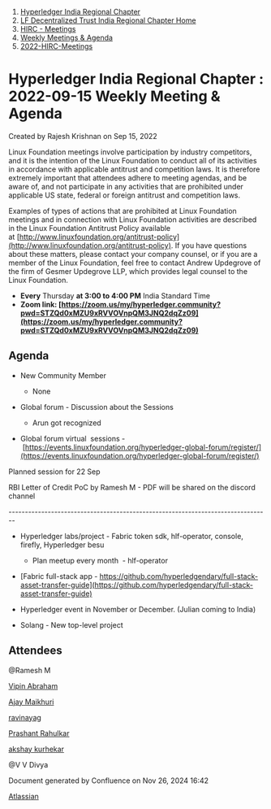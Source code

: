 1. [Hyperledger India Regional Chapter](index.html)
2. [LF Decentralized Trust India Regional Chapter Home](LF-Decentralized-Trust-India-Regional-Chapter-Home_19169282.html)
3. [HIRC - Meetings](HIRC---Meetings_19169350.html)
4. [Weekly Meetings &amp; Agenda](19169352.html)
5. [2022-HIRC-Meetings](2022-HIRC-Meetings_19170168.html)

# Hyperledger India Regional Chapter : 2022-09-15 Weekly Meeting &amp; Agenda

Created by Rajesh Krishnan on Sep 15, 2022

Linux Foundation meetings involve participation by industry competitors, and it is the intention of the Linux Foundation to conduct all of its activities in accordance with applicable antitrust and competition laws. It is therefore extremely important that attendees adhere to meeting agendas, and be aware of, and not participate in any activities that are prohibited under applicable US state, federal or foreign antitrust and competition laws.

Examples of types of actions that are prohibited at Linux Foundation meetings and in connection with Linux Foundation activities are described in the Linux Foundation Antitrust Policy available at [http://www.linuxfoundation.org/antitrust-policy](http://www.linuxfoundation.org/antitrust-policy). If you have questions about these matters, please contact your company counsel, or if you are a member of the Linux Foundation, feel free to contact Andrew Updegrove of the firm of Gesmer Updegrove LLP, which provides legal counsel to the Linux Foundation.

- **Every** Thursday **at 3:00 to 4:00 PM** India Standard Time
- **Zoom link: [https://zoom.us/my/hyperledger.community?pwd=STZQd0xMZU9xRVVOVnpQM3JNQ2dqZz09](https://zoom.us/my/hyperledger.community?pwd=STZQd0xMZU9xRVVOVnpQM3JNQ2dqZz09)**

## Agenda

- New Community Member
  
  - None
- Global forum - Discussion about the Sessions
  
  - Arun got recognized
- Global forum virtual  sessions - [https://events.linuxfoundation.org/hyperledger-global-forum/register/](https://events.linuxfoundation.org/hyperledger-global-forum/register/)

Planned session for 22 Sep

RBI Letter of Credit PoC by Ramesh M - PDF will be shared on the discord channel

\--------------------------------------------------------------------------------

- Hyperledger labs/project - Fabric token sdk, hlf-operator, console, firefly, Hyperledger besu 
  
  - Plan meetup every month  - hlf-operator
- [Fabric full-stack app - https://github.com/hyperledgendary/full-stack-asset-transfer-guide](https://github.com/hyperledgendary/full-stack-asset-transfer-guide)
- Hyperledger event in November or December. (Julian coming to India)
- Solang - New top-level project

## Attendees

@Ramesh M

[Vipin Abraham](https://lf-hyperledger.atlassian.net/wiki/people/712020:fe31c4cc-945b-4425-b93e-5ed430d02420?ref=confluence)

[Ajay Maikhuri](https://lf-hyperledger.atlassian.net/wiki/people/712020:e5fc3212-06f5-4d5f-b1ee-3fe5f4ebea98?ref=confluence)

[ravinayag](https://lf-hyperledger.atlassian.net/wiki/people/5df677a6588f6e0cb032f7b6?ref=confluence)

[Prashant Rahulkar](https://lf-hyperledger.atlassian.net/wiki/people/6331afed14c6b4b2210d22f1?ref=confluence)

[akshay kurhekar](https://lf-hyperledger.atlassian.net/wiki/people/5dab3a4f79330a0c3582c691?ref=confluence)

@V V Divya

Document generated by Confluence on Nov 26, 2024 16:42

[Atlassian](http://www.atlassian.com/)

